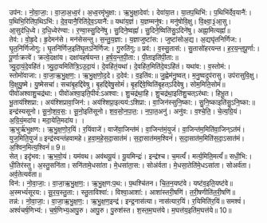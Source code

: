 

  
उप॑न:। नो॒वा॒जा॒:। वा॒जा॒अ॒ध्व॒रं। अ॒ध्व॒रमृ॑भुक्षा:। ऋ॒भु॒क्षा॒देवा॑:। देवा॑या॒त। या॒तप॒थिभि॑:। प॒थिभि॑र्देव॒यानै॑:। प॒थिभि॒रिति॑प॒थिऽभि॑:। दे॒व॒यानै॒रिति॑दे॒व॒ऽयानै॑:॥ यथा॑य॒ज्ञं। य॒ज्ञम्मनु॑ष:। मनु॑षोवि॒क्षु। वि॒क्ष्वा॒३॒॑आ॒सु। आ॒सुद॑धि॒ध्वे। द॒धि॒ध्वेर॑ण्वा:। र॒ण्वा॒स्सु॒दिने॑षु। सु॒दिने॒ष्वह्नां॑। सु॒दिने॒ष्विति॑सु॒ऽदिने॑षु। अह्ना॒मित्यह्नां॑॥  
तेव॑:। वो॒हृ॒दे। हृ॒देमन॑से। मन॑सेसन्तु। स॒न्तु॒य॒ज्ञा:। य॒ज्ञाजुष्टा॑स:। जुष्टा॑सोअ॒द्य। अ॒द्यघृ॑तनिर्णिज:। घृ॒त॒नि॑र्णिजोगु:। घृ॒तनि॑र्णिज॒इति॑घृ॒तऽनि॑र्णिज:। गु॒रुति॑गु:॥ प्रव॑:। व॒स्सु॒तास॑:। सु॒तासो॑हरयन्त। ह॒र॒य॒न्त॒पू॒र्णा:। पू॒र्णाःक्रत्वे॑। क्रत्वे॒दक्षा॑य। दक्षा॑यहर्षयन्त। ह॒र्ष॒य॒न्त॒पी॒ता:। पी॒ताइति॑पी॒ता:॥  
त्र्यु॒दा॒यं॒दे॒वहि॑तं। त्र्यु॒दा॒यमिति॑त्रि॒ऽउ॒दा॒यं। दे॒वहि॑तं॒यथा॑। दे॒वहि॑त॒मिति॑दे॒वऽहि॑तं। यथा॑व:। व॒स्तोम॑:। स्तोमो॑वाजा:। वा॒जा॒ऋ॒भु॒क्ष॒ण॒:। ऋ॒भु॒क्ष॒णो॒द॒दे। द॒देव॑:। व॒इति॑व:॥ जु॒ह्वेम॑नु॒ष्वत्। म॒नु॒ष्वदुप॑रासु। उप॑रासुवि॒क्षु। वि॒क्षुयु॒ष्मे। यु॒ष्मेसचा॑। सचा॑बृ॒हद्दि॑वेषु। बृ॒हद्दि॑वेषु॒सोमं॑। बृ॒हद्दि॑वे॒ष्विति॑बृ॒हत्ऽदि॑वेषु। सोम॒मिति॒सोमं॑॥  
पीवो॑अश्वाशु॒चद्र॑था:। पीवो॑अश्वा॒इति॒पीव॑:ऽअश्वा:। शु॒चद्र॑था॒हि। शु॒चद्र॑था॒इति॑शु॒चत्ऽर॑था:। हिभू॒त। भू॒ताय॑श्शिप्रा:। अय॑श्शिप्रावा॒जिन॑:। अय॑श्शिप्रा॒इत्यय॑:ऽशिप्रा:। वा॒जिन॑स्सुनि॒ष्का:। सु॒नि॒ष्काइति॑सु॒ऽनि॒ष्का:॥ इन्द्र॑स्यसूनो। सू॒नो॒श॒व॒स॒:। सू॒नो॒इति॑सूनो। श॒व॒सो॒न॒पा॒त॒:। न॒पा॒त॒अनु॑। अनु॑व:। व॒श्चे॒ति॒। चे॒त्य॒ग्रि॒यं। अ॒ग्रि॒यं॒मदा॑य। मदा॒येति॒मदा॑य। ।  
ऋ॒भुर्ऋ॑भुक्षण:। ऋ॒भु॒क्ष॒णो॒र॒यिं। र॒यिंवाजे॑। वाजे॑वा॒जिन्त॑मं। वा॒जिन्त॑मं॒युजं॑। वा॒जिन्त॑म॒मिति॑वा॒जिन्ऽत॑मं। युज॒मिति॒युजं॑॥ इन्द्र॑स्वन्तंहवामहे। ह॒वा॒म॒हे॒स॒दा॒सात॑मं। स॒दा॒सात॑मम॒श्विनं॑। स॒दा॒सात॑म॒मिति॑स॒दा॒ऽसात॑मं। अ॒श्विन॒मित्य॒श्विनं॑॥ 9॥  
सेत्। इदृ॑भव:। ऋ॒भ॒वो॒यं। यम॑वथ। अव॑थयू॒यं। यू॒यमिन्द्रः॑। इन्द्र॑श्च। च॒मर्त्यं॑। मर्त्य॒मिति॒मर्त्यं॑॥ सधी॒भि:। धी॒तिर॑स्तु। अ॒स्तु॒सनि॑ता। सनि॑तामे॒धसा॑ता। मे॒धसा॑ता॒स:। सोअ॑र्वता। मे॒धसा॒तेति॑मे॒धऽसा॑ता। सोअर्व॑ता। अर्व॒तेत्यर्व॑ता॥  
विन॑:। नो॒वा॒जा॒:। वा॒जा॒ऋ॒भु॒क्ष॒ण॒:। ऋ॒भु॒क्ष॒ण:प॒थ:। प॒थश्चि॑तन। चि॒त॒न॒यष्ट॑वे। यष्ट॑व॒इति॒यष्ट॑वे॥ अ॒स्मभ्यं॑सूरय:। सू॒र॒य॒स्तु॒ता:। स्तु॒ताविश्वा॑:। विश्वा॒आशा॑:। आशा॑स्तरी॒षणि॑। त॒री॒षणीति॑त॒री॒षणि॑॥  
तन्न॑:। नो॒वा॒जा॒:। वा॒जा॒ऋ॒भु॒क्ष॒ण॒:। ऋ॒भु॒क्ष॒ण॒इन्द्र॑। इन्द्र॒नास॑त्या। नास॑त्यार॒यिं। र॒यिमिति॑र॒यिं॥ समश्वं॑। अश्वं॑चर्ष॒णिभ्य॑:। च॒र्ष॒णिभ्य॒आपु॒रु। आपु॒रु। पु॒रुश॑स्त। श॒स्त॒म॒घत्त॑ये। म॒घत्त॑य॒इति॑म॒घत्त॑ये॥ 10॥  
